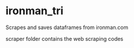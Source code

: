 # ironman_tri

Scrapes and saves dataframes from ironman.com

scraper folder contains the web scraping codes

